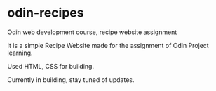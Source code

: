 # odin-recipes
Odin web development course, recipe website assignment

It is a simple Recipe Website made for the assignment of Odin Project learning.

Used HTML, CSS for building.

Currently in building, stay tuned of updates.
